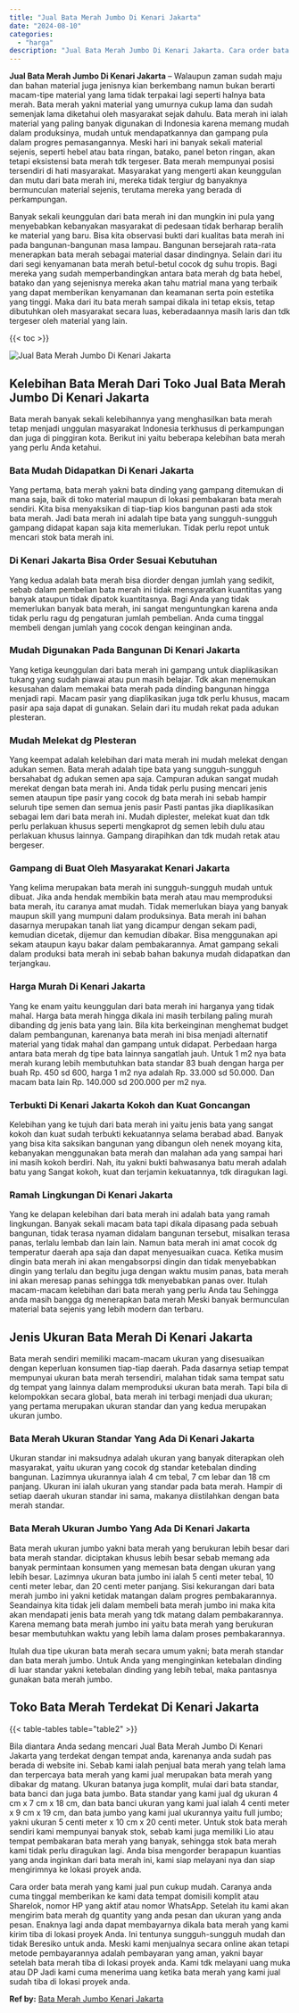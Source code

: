 ```yaml
---
title: "Jual Bata Merah Jumbo Di Kenari Jakarta"
date: "2024-08-10"
categories: 
  - "harga"
description: "Jual Bata Merah Jumbo Di Kenari Jakarta. Cara order bata merah yang kami jual pun cukup mudah. Caranya anda cuma tinggal memberikan ke kami data tempat domis..."
---
```


**Jual Bata Merah Jumbo Di Kenari Jakarta** – Walaupun zaman sudah maju dan bahan material juga jenisnya kian berkembang namun bukan berarti macam-tipe material yang lama tidak terpakai lagi seperti halnya bata merah. Bata merah yakni material yang umurnya cukup lama dan sudah semenjak lama diketahui oleh masyarakat sejak dahulu. Bata merah ini ialah material yang paling banyak digunakan di Indonesia karena memang mudah dalam produksinya, mudah untuk mendapatkannya dan gampang pula dalam progres pemasangannya. Meski hari ini banyak sekali material sejenis, seperti hebel atau bata ringan, batako, panel beton ringan, akan tetapi eksistensi bata merah tdk tergeser. Bata merah mempunyai posisi tersendiri di hati masyarakat. Masyarakat yang mengerti akan keunggulan dan mutu dari bata merah ini, mereka tidak tergiur dg banyaknya bermunculan material sejenis, terutama mereka yang berada di perkampungan.

Banyak sekali keunggulan dari bata merah ini dan mungkin ini pula yang menyebabkan kebanyakan masyarakat di pedesaan tidak berharap beralih ke material yang baru. Bisa kita observasi bukti dari kualitas bata merah ini pada bangunan-bangunan masa lampau. Bangunan bersejarah rata-rata menerapkan bata merah sebagai material dasar dindingnya. Selain dari itu dari segi kenyamanan bata merah betul-betul cocok dg suhu tropis. Bagi mereka yang sudah memperbandingkan antara bata merah dg bata hebel, batako dan yang sejenisnya mereka akan tahu matrial mana yang terbaik yang dapat memberikan kenyamanan dan keamanan serta poin estetika yang tinggi. Maka dari itu bata merah sampai dikala ini tetap eksis, tetap dibutuhkan oleh masyarakat secara luas, keberadaannya masih laris dan tdk tergeser oleh material yang lain.

{{< toc >}}

![Jual Bata Merah Jumbo Di Kenari Jakarta](/images/jual-bata-merah-27.png)

## Kelebihan Bata Merah Dari Toko Jual Bata Merah Jumbo Di Kenari Jakarta

Bata merah banyak sekali kelebihannya yang menghasilkan bata merah tetap menjadi unggulan masyarakat Indonesia terkhusus di perkampungan dan juga di pinggiran kota. Berikut ini yaitu beberapa kelebihan bata merah yang perlu Anda ketahui.

### Bata Mudah Didapatkan Di Kenari Jakarta

Yang pertama, bata merah yakni bata dinding yang gampang ditemukan di mana saja, baik di toko material maupun di lokasi pembakaran bata merah sendiri. Kita bisa menyaksikan di tiap-tiap kios bangunan pasti ada stok bata merah. Jadi bata merah ini adalah tipe bata yang sungguh-sungguh gampang didapat kapan saja kita memerlukan. Tidak perlu repot untuk mencari stok bata merah ini.

### Di Kenari Jakarta Bisa Order Sesuai Kebutuhan

Yang kedua adalah bata merah bisa diorder dengan jumlah yang sedikit, sebab dalam pembelian bata merah ini tidak mensyaratkan kuantitas yang banyak ataupun tidak dipatok kuantitasnya. Bagi Anda yang tidak memerlukan banyak bata merah, ini sangat menguntungkan karena anda tidak perlu ragu dg pengaturan jumlah pembelian. Anda cuma tinggal membeli dengan jumlah yang cocok dengan keinginan anda.

### Mudah Digunakan Pada Bangunan Di Kenari Jakarta

Yang ketiga keunggulan dari bata merah ini gampang untuk diaplikasikan tukang yang sudah piawai atau pun masih belajar. Tdk akan menemukan kesusahan dalam memakai bata merah pada dinding bangunan hingga menjadi rapi. Macam pasir yang diaplikasikan juga tdk perlu khusus, macam pasir apa saja dapat di gunakan. Selain dari itu mudah rekat pada adukan plesteran.

### Mudah Melekat dg Plesteran

Yang keempat adalah kelebihan dari mata merah ini mudah melekat dengan adukan semen. Bata merah adalah tipe bata yang sungguh-sungguh bersahabat dg adukan semen apa saja. Campuran adukan sangat mudah merekat dengan bata merah ini. Anda tidak perlu pusing mencari jenis semen ataupun tipe pasir yang cocok dg bata merah ini sebab hampir seluruh tipe semen dan semua jenis pasir Pasti pantas jika diaplikasikan sebagai lem dari bata merah ini. Mudah diplester, melekat kuat dan tdk perlu perlakuan khusus seperti mengkaprot dg semen lebih dulu atau perlakuan khusus lainnya. Gampang dirapihkan dan tdk mudah retak atau bergeser.

### Gampang di Buat Oleh Masyarakat Kenari Jakarta

Yang kelima merupakan bata merah ini sungguh-sungguh mudah untuk dibuat. Jika anda hendak membikin bata merah atau mau memproduksi bata merah, itu caranya amat mudah. Tidak memerlukan biaya yang banyak maupun skill yang mumpuni dalam produksinya. Bata merah ini bahan dasarnya merupakan tanah liat yang dicampur dengan sekam padi, kemudian dicetak, dijemur dan kemudian dibakar. Bisa menggunakan api sekam ataupun kayu bakar dalam pembakarannya. Amat gampang sekali dalam produksi bata merah ini sebab bahan bakunya mudah didapatkan dan terjangkau.

### Harga Murah Di Kenari Jakarta

Yang ke enam yaitu keunggulan dari bata merah ini harganya yang tidak mahal. Harga bata merah hingga dikala ini masih terbilang paling murah dibanding dg jenis bata yang lain. Bila kita berkeinginan menghemat budget dalam pembangunan, karenanya bata merah ini bisa menjadi alternatif material yang tidak mahal dan gampang untuk didapat. Perbedaan harga antara bata merah dg tipe bata lainnya sangatlah jauh. Untuk 1 m2 nya bata merah kurang lebih membutuhkan bata standar 83 buah dengan harga per buah Rp. 450 sd 600, harga 1 m2 nya adalah Rp. 33.000 sd 50.000. Dan macam bata lain Rp. 140.000 sd 200.000 per m2 nya.

### Terbukti Di Kenari Jakarta Kokoh dan Kuat Goncangan

Kelebihan yang ke tujuh dari bata merah ini yaitu jenis bata yang sangat kokoh dan kuat sudah terbukti kekuatannya selama berabad abad. Banyak yang bisa kita saksikan bangunan yang dibangun oleh nenek moyang kita, kebanyakan menggunakan bata merah dan malahan ada yang sampai hari ini masih kokoh berdiri. Nah, itu yakni bukti bahwasanya batu merah adalah batu yang Sangat kokoh, kuat dan terjamin kekuatannya, tdk diragukan lagi.

### Ramah Lingkungan Di Kenari Jakarta

Yang ke delapan kelebihan dari bata merah ini adalah bata yang ramah lingkungan. Banyak sekali macam bata tapi dikala dipasang pada sebuah bangunan, tidak terasa nyaman didalam bangunan tersebut, misalkan terasa panas, terlalu lembab dan lain lain. Namun bata merah ini amat cocok dg temperatur daerah apa saja dan dapat menyesuaikan cuaca. Ketika musim dingin bata merah ini akan mengabsorpsi dingin dan tidak menyebabkan dingin yang terlalu dan begitu juga dengan waktu musim panas, bata merah ini akan meresap panas sehingga tdk menyebabkan panas over. Itulah macam-macam kelebihan dari bata merah yang perlu Anda tau Sehingga anda masih bangga dg menerapkan bata merah Meski banyak bermunculan material bata sejenis yang lebih modern dan terbaru.

## Jenis Ukuran Bata Merah Di Kenari Jakarta

Bata merah sendiri memiliki macam-macam ukuran yang disesuaikan dengan keperluan konsumen tiap-tiap daerah. Pada dasarnya setiap tempat mempunyai ukuran bata merah tersendiri, malahan tidak sama tempat satu dg tempat yang lainnya dalam memproduksi ukuran bata merah. Tapi bila di kelompokkan secara global, bata merah ini terbagi menjadi dua ukuran; yang pertama merupakan ukuran standar dan yang kedua merupakan ukuran jumbo.

### Bata Merah Ukuran Standar Yang Ada Di Kenari Jakarta

Ukuran standar ini maksudnya adalah ukuran yang banyak diterapkan oleh masyarakat, yaitu ukuran yang cocok dg standar ketebalan dinding bangunan. Lazimnya ukurannya ialah 4 cm tebal, 7 cm lebar dan 18 cm panjang. Ukuran ini ialah ukuran yang standar pada bata merah. Hampir di setiap daerah ukuran standar ini sama, makanya diistilahkan dengan bata merah standar.

### Bata Merah Ukuran Jumbo Yang Ada Di Kenari Jakarta

Bata merah ukuran jumbo yakni bata merah yang berukuran lebih besar dari bata merah standar. diciptakan khusus lebih besar sebab memang ada banyak permintaan konsumen yang memesan bata dengan ukuran yang lebih besar. Lazimnya ukuran bata jumbo ini ialah 5 centi meter tebal, 10 centi meter lebar, dan 20 centi meter panjang. Sisi kekurangan dari bata merah jumbo ini yakni ketidak matangan dalam progres pembakarannya. Seandainya kita tidak jeli dalam membeli bata merah jumbo ini maka kita akan mendapati jenis bata merah yang tdk matang dalam pembakarannya. Karena memang bata merah jumbo ini yaitu bata merah yang berukuran besar membutuhkan waktu yang lebih lama dalam proses pembakarannya.

Itulah dua tipe ukuran bata merah secara umum yakni; bata merah standar dan bata merah jumbo. Untuk Anda yang menginginkan ketebalan dinding di luar standar yakni ketebalan dinding yang lebih tebal, maka pantasnya gunakan bata merah jumbo.

## Toko Bata Merah Terdekat Di Kenari Jakarta

{{< table-tables table="table2" >}}

Bila diantara Anda sedang mencari Jual Bata Merah Jumbo Di Kenari Jakarta yang terdekat dengan tempat anda, karenanya anda sudah pas berada di website ini. Sebab kami ialah penjual bata merah yang telah lama dan terpercaya bata merah yang kami jual merupakan bata merah yang dibakar dg matang. Ukuran batanya juga komplit, mulai dari bata standar, bata banci dan juga bata jumbo. Bata standar yang kami jual dg ukuran 4 cm x 7 cm x 18 cm, dan bata banci ukuran yang kami jual ialah 4 centi meter x 9 cm x 19 cm, dan bata jumbo yang kami jual ukurannya yaitu full jumbo; yakni ukuran 5 centi meter x 10 cm x 20 centi meter. Untuk stok bata merah sendiri kami mempunyai banyak stok, sebab kami juga memiliki Lio atau tempat pembakaran bata merah yang banyak, sehingga stok bata merah kami tidak perlu diragukan lagi. Anda bisa mengorder berapapun kuantias yang anda inginkan dari bata merah ini, kami siap melayani nya dan siap mengirimnya ke lokasi proyek anda.

Cara order bata merah yang kami jual pun cukup mudah. Caranya anda cuma tinggal memberikan ke kami data tempat domisili komplit atau Sharelok, nomor HP yang aktif atau nomor WhatsApp. Setelah itu kami akan mengirim bata merah dg quantity yang anda pesan dan ukuran yang anda pesan. Enaknya lagi anda dapat membayarnya dikala bata merah yang kami kirim tiba di lokasi proyek Anda. Ini tentunya sungguh-sungguh mudah dan tidak Beresiko untuk anda. Meski kami menjualnya secara online akan tetapi metode pembayarannya adalah pembayaran yang aman, yakni bayar setelah bata merah tiba di lokasi proyek anda. Kami tdk melayani uang muka atau DP Jadi kami cuma menerima uang ketika bata merah yang kami jual sudah tiba di lokasi proyek anda.

**Ref by:** [Bata Merah Jumbo Kenari Jakarta](https://id.wikipedia.org/wiki/Bata)
